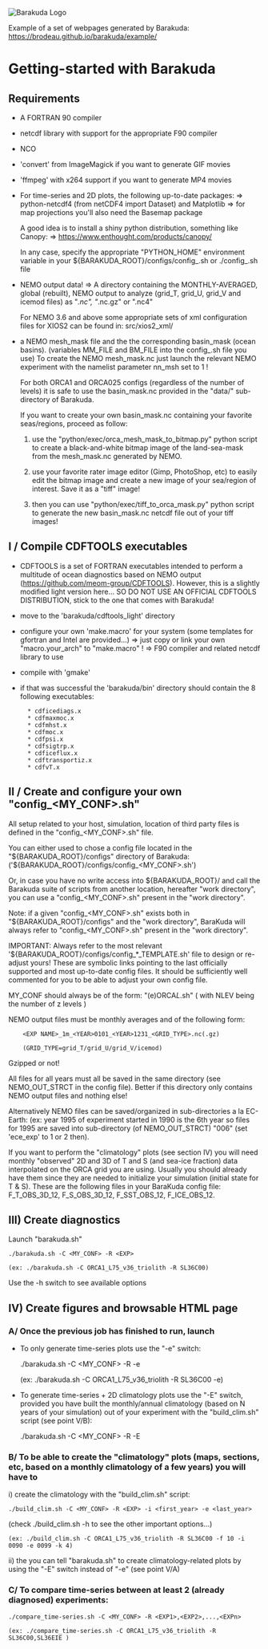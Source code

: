 
![Barakuda Logo](https://brodeau.github.io/barakuda/logo.svg)

Example of a set of webpages generated by Barakuda:
https://brodeau.github.io/barakuda/example/

# Getting-started with Barakuda

## Requirements

* A FORTRAN 90 compiler

* netcdf library with support for the appropriate F90 compiler

* NCO

* 'convert' from ImageMagick if you want to generate GIF movies

* 'ffmpeg' with x264 support if you want to generate MP4 movies

* For time-series and 2D plots, the following up-to-date packages:
  => python-netcdf4 (from netCDF4 import Dataset) and Matplotlib
  => for map projections you'll also need the Basemap package
  
  A good idea is to install a shiny python distribution, something like Canopy:
  => https://www.enthought.com/products/canopy/

  In any case, specify the appropriate "PYTHON_HOME" environment variable in
  your ${BARAKUDA_ROOT}/configs/config_<MYCONF>.sh or ./config_<MYCONF>.sh file

* NEMO output data! => A directory containing the MONTHLY-AVERAGED, global
                       (rebuilt), NEMO output to analyze
  (grid_T, grid_U, grid_V and icemod files) as "*.nc", "*.nc.gz" or ".nc4"

  For NEMO 3.6 and above some appropriate sets of xml configuration files for
  XIOS2 can be found in: src/xios2_xml/

* a NEMO mesh_mask file and the the corresponding basin_mask (ocean basins).
  (variables MM_FILE and BM_FILE into the config_<MYCONF>.sh file you use)
  To create the NEMO mesh_mask.nc just launch the relevant NEMO experiment with the
  namelist parameter nn_msh set to 1 !

  For both ORCA1 and ORCA025 configs (regardless of the number of levels) it is
  safe to use the basin_mask.nc provided in the "data/" sub-directory of Barakuda.
  
  If you want to create your own basin_mask.nc containing your favorite
  seas/regions, proceed as follow:

  1. use the "python/exec/orca_mesh_mask_to_bitmap.py" python script to create a
  black-and-white bitmap image of the land-sea-mask from the mesh_mask.nc
  generated by NEMO.

  2. use your favorite rater image editor (Gimp, PhotoShop, etc) to easily edit
  the bitmap image and create a new image of your sea/region of interest. Save
  it as a "tiff" image!

  3. then you can use "python/exec/tiff_to_orca_mask.py" python script to
  generate the new basin_mask.nc netcdf file out of your tiff images!



## I / Compile CDFTOOLS executables 

 * CDFTOOLS is a set of FORTRAN executables intended to perform a multitude of
   ocean diagnostics based on NEMO output
   (https://github.com/meom-group/CDFTOOLS). However, this is a slightly
   modified light version here...  SO DO NOT USE AN OFFICIAL CDFTOOLS
   DISTRIBUTION, stick to the one that comes with Barakuda!

* move to the 'barakuda/cdftools_light' directory

* configure your own 'make.macro' for your system (some templates for gfortran
  and Intel are provided...)
    => just copy or link your own "macro.your_arch" to "make.macro" !
    => F90 compiler and related netcdf library to use

* compile with 'gmake'

* if that was successful the 'barakuda/bin' directory should contain the 8
  following executables:

        * cdficediags.x
        * cdfmaxmoc.x
        * cdfmhst.x
        * cdfmoc.x
        * cdfpsi.x
        * cdfsigtrp.x
        * cdficeflux.x
        * cdftransportiz.x
        * cdfvT.x

           

## II / Create and configure your own "config_<MY_CONF>.sh"

All setup related to your host, simulation, location of third party files is
defined in the "config_<MY_CONF>.sh" file.

You can either used to chose a config file located in the
"${BARAKUDA_ROOT}/configs" directory of Barakuda:
('${BARAKUDA_ROOT}/configs/config_<MY_CONF>.sh')

Or, in case you have no write access into ${BARAKUDA_ROOT}/ and call the Barakuda
suite of scripts from another location, hereafter "work directory", you can use
a "config_<MY_CONF>.sh" present in the "work directory".

Note: if a given "config_<MY_CONF>.sh" exists both in "${BARAKUDA_ROOT}/configs"
and the "work directory", BaraKuda will always refer to "config_<MY_CONF>.sh"
present in the "work directory".

IMPORTANT: Always refer to the most relevant '${BARAKUDA_ROOT}/configs/config_*_TEMPLATE.sh' file
to design or re-adjust yours! These are symbolic links pointing to the last
officially supported and most up-to-date config files.  It should be
sufficiently well commented for you to be able to adjust your own config file.

MY_CONF should always be of the form: "(e)ORCA<RES>_L<NLEV>_<blabla>.sh"
        ( with NLEV being the number of z levels )

NEMO output files must be monthly averages and of the following form:

        <EXP NAME>_1m_<YEAR>0101_<YEAR>1231_<GRID_TYPE>.nc(.gz)

        (GRID_TYPE=grid_T/grid_U/grid_V/icemod) 

Gzipped or not!

All files for all years must all be saved in the same directory (see
NEMO_OUT_STRCT in the config file). Better if this directory only contains NEMO
output files and nothing else!

Alternatively NEMO files can be saved/organized in sub-directories a la
EC-Earth: (ex: year 1995 of experiment started in 1990 is the 6th year so files for
1995 are saved into sub-directory (of NEMO_OUT_STRCT) "006" (set 'ece_exp' to 1
or 2 then).

If you want to perform the "climatology" plots (see section IV) you will need
monthly "observed" 2D and 3D of T and S (and sea-ice fraction) data interpolated
on the ORCA grid you are using. Usually you should already have them since they
are needed to initialize your simulation (initial state for T & S). These are
the following files in your BaraKuda config file: F_T_OBS_3D_12, F_S_OBS_3D_12,
F_SST_OBS_12, F_ICE_OBS_12.



## III) Create diagnostics


Launch "barakuda.sh"

    ./barakuda.sh -C <MY_CONF> -R <EXP>

    (ex: ./barakuda.sh -C ORCA1_L75_v36_triolith -R SL36C00)

Use the -h switch to see available options



## IV) Create figures and browsable HTML page

### A/ Once the previous job has finished to run, launch

   * To only generate time-series plots use the "-e" switch:

        ./barakuda.sh -C <MY_CONF> -R <EXP> -e

        (ex: ./barakuda.sh -C ORCA1_L75_v36_triolith -R SL36C00 -e)

   * To generate time-series + 2D climatology plots use the "-E" switch,
     provided you have built the monthly/annual climatology (based on N years of
     your simulation) out of your experiment with the "build_clim.sh" script
     (see point V/B):
     
        ./barakuda.sh -C <MY_CONF> -R <EXP> -E

### B/ To be able to create the "climatology" plots (maps, sections, etc, based on a monthly climatology of a few years) you will have to

i) create the climatology with the "build_clim.sh" script:  

    ./build_clim.sh -C <MY_CONF> -R <EXP> -i <first_year> -e <last_year>

(check ./build_clim.sh -h to see the other important options...)

    (ex: ./build_clim.sh -C ORCA1_L75_v36_triolith -R SL36C00 -f 10 -i 0090 -e 0099 -k 4)
      

  ii) the you can tell "barakuda.sh" to create climatology-related plots by
       using the "-E" switch instead of "-e" (see point V/A)


### C/ To compare time-series between at least 2 (already diagnosed) experiments:
   
    ./compare_time-series.sh -C <MY_CONF> -R <EXP1>,<EXP2>,...,<EXPn>

    (ex: ./compare_time-series.sh -C ORCA1_L75_v36_triolith -R SL36C00,SL36EIE )

